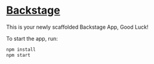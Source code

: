 # [Backstage](https://backstage.io)

This is your newly scaffolded Backstage App, Good Luck!

To start the app, run:

```sh
npm install
npm start
```
